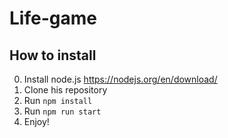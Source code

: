 ﻿# Life-game

## How to install

0. Install node.js https://nodejs.org/en/download/
1. Clone his repository
2. Run `npm install`
3. Run `npm run start`
4. Enjoy!
